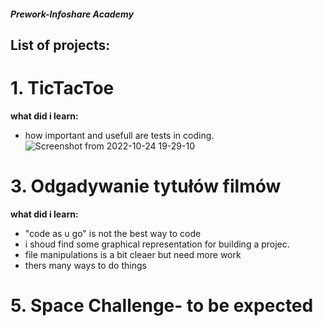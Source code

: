 ##### Prework-Infoshare Academy

## List of projects:


# 1. TicTacToe 
  **what did i learn:**
  - how important and usefull are tests in coding.
  ![Screenshot from 2022-10-24 19-29-10](https://user-images.githubusercontent.com/115525961/197589705-136043b4-a8ef-4a1d-8b8d-a5551518e3af.png)

# 3. Odgadywanie tytułów filmów
  **what did i learn:**
  - "code as u go" is not the best way to code
  - i shoud find some graphical representation for building a projec. 
  - file manipulations is a bit cleaer but need more work
  - thers many ways to do things

# 5. Space Challenge- to be expected


